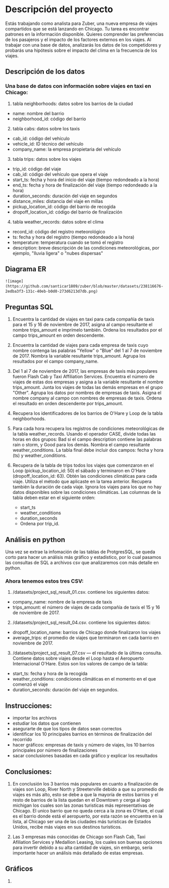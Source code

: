 # Descripción del proyecto

Estás trabajando como analista para Zuber, una nueva empresa de viajes compartidos que se está lanzando en Chicago. Tu tarea es encontrar patrones en la información disponible. Quieres comprender las preferencias de los pasajeros y el impacto de los factores externos en los viajes.
Al trabajar con una base de datos, analizarás los datos de los competidores y probarás una hipótesis sobre el impacto del clima en la frecuencia de los viajes.

## Descripción de los datos

### Una base de datos con información sobre viajes en taxi en Chicago:

1. tabla neighborhoods: datos sobre los barrios de la ciudad

- name: nombre del barrio
- neighborhood_id: código del barrio  

2. tabla cabs: datos sobre los taxis  

- cab_id: código del vehículo
- vehicle_id: ID técnico del vehículo
- company_name: la empresa propietaria del vehículo  

3. tabla trips: datos sobre los viajes

- trip_id: código del viaje
- cab_id: código del vehículo que opera el viaje
- start_ts: fecha y hora del inicio del viaje (tiempo redondeado a la hora)
- end_ts: fecha y hora de finalización del viaje (tiempo redondeado a la hora)
- duration_seconds: duración del viaje en segundos
- distance_miles: distancia del viaje en millas
- pickup_location_id: código del barrio de recogida
- dropoff_location_id: código del barrio de finalización  

4. tabla weather_records: datos sobre el clima

- record_id: código del registro meteorológico
- ts: fecha y hora del registro (tiempo redondeado a la hora)
- temperature: temperatura cuando se tomó el registro
- description: breve descripción de las condiciones meteorológicas, por ejemplo, "lluvia ligera" o "nubes dispersas"

## Diagrama ER

    ![image](https://github.com/santicar1809/zuber/blob/master/datasets/238116676-2edba3f3-131c-40eb-b0d0-273d6213d7db.png)

## Preguntas SQL  

 1. Encuentra la cantidad de viajes en taxi para cada compañía de taxis para el 15 y 16 de noviembre de 2017, asigna al campo resultante el nombre trips_amount e imprímelo también. Ordena los resultados por el campo trips_amount en orden descendente.

 2. Encuentra la cantidad de viajes para cada empresa de taxis cuyo nombre contenga las palabras "Yellow" o "Blue" del 1 al 7 de noviembre de 2017. Nombra la variable resultante trips_amount. Agrupa los resultados por el campo company_name.

 3. Del 1 al 7 de noviembre de 2017, las empresas de taxis más populares fueron Flash Cab y Taxi Affiliation Services. Encuentra el número de viajes de estas dos empresas y asigna a la variable resultante el nombre trips_amount. Junta los viajes de todas las demás empresas en el grupo "Other". Agrupa los datos por nombres de empresas de taxis. Asigna el nombre company al campo con nombres de empresas de taxis. Ordena el resultado en orden descendente por trips_amount.

 4. Recupera los identificadores de los barrios de O'Hare y Loop de la tabla neighborhoods.

 5. Para cada hora recupera los registros de condiciones meteorológicas de la tabla weather_records. Usando el operador CASE, divide todas las horas en dos grupos: Bad si el campo description contiene las palabras rain o storm, y Good para los demás. Nombra el campo resultante weather_conditions. La tabla final debe incluir dos campos: fecha y hora (ts) y weather_conditions.

 6. Recupera de la tabla de trips todos los viajes que comenzaron en el Loop (pickup_location_id: 50) el sábado y terminaron en O'Hare (dropoff_location_id: 63). Obtén las condiciones climáticas para cada viaje. Utiliza el método que aplicaste en la tarea anterior. Recupera también la duración de cada viaje. Ignora los viajes para los que no hay datos disponibles sobre las condiciones climáticas.
    Las columnas de la tabla deben estar en el siguiente orden:
    - start_ts
    - weather_conditions
    - duration_seconds
    - Ordena por trip_id.

## Análisis en python

Una vez se extrae la infomación de las tablas de ProtgresSQL, se queda corto para hacer un análisis más gráfico y estadistico, por lo cual pasamos las consultas de SQL a archivos csv que analizaremos con más detalle en python.

### Ahora tenemos estos tres CSV:

1. /datasets/project_sql_result_01.csv. contiene los siguientes datos:

- company_name: nombre de la empresa de taxis
- trips_amount: el número de viajes de cada compañía de taxis el 15 y 16 de noviembre de 2017. 

2. /datasets/project_sql_result_04.csv. contiene los siguientes datos:

- dropoff_location_name: barrios de Chicago donde finalizaron los viajes
- average_trips: el promedio de viajes que terminaron en cada barrio en noviembre de 2017.

3. /datasets/project_sql_result_07.csv — el resultado de la última consulta. Contiene datos sobre viajes desde el Loop hasta el Aeropuerto Internacional O'Hare. 
Estos son los valores de campo de la tabla:

- start_ts: fecha y hora de la recogida
- weather_conditions: condiciones climáticas en el momento en el que comenzó el viaje
- duration_seconds: duración del viaje en segundos.

## Instrucciones:

- importar los archivos
- estudiar los datos que contienen
- asegurarte de que los tipos de datos sean correctos
- identificar los 10 principales barrios en términos de finalización del recorrido
- hacer gráficos: empresas de taxis y número de viajes, los 10 barrios principales por número de finalizaciones
- sacar conclusiones basadas en cada gráfico y explicar los resultados

## Conclusiones:

1. En conclusión los 3 barrios más populares en cuanto a finalización de viajes son Loop, River North y Streeterville debido a que su promedio de viajes es más alto, esto se debe a que la mayoría de estos barrios y el resto de barrios de la lista quedan en el Downtown y cerga al lago michigan los cuales son las zonas turisticas más representativas de Chicago. El unico barrio que no queda cerca a la zona es O'Hare, el cual es el barrio donde está el aeropuerto, por esta razón se encuentra en la lista, al Chicago ser una de las ciudades más turisticas de Estados Unidos, recibe más viajes en sus destinos turisticos.

2. Las 3 empresas más conocidas de Chicago son Flash Cab, Taxi Afiliation Services y Medallion Leasing, los cuales son buenas opciones para invertir debido a su alta cantidad de viajes, sin embargo, sería importante hacer un análisis más detallado de estas empresas.

## Gráficos

1. 
